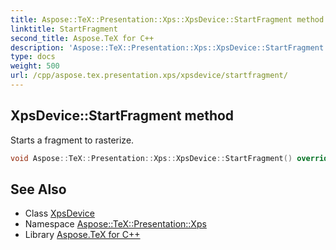 ```yaml
---
title: Aspose::TeX::Presentation::Xps::XpsDevice::StartFragment method
linktitle: StartFragment
second_title: Aspose.TeX for C++
description: 'Aspose::TeX::Presentation::Xps::XpsDevice::StartFragment method. Starts a fragment to rasterize in C++.'
type: docs
weight: 500
url: /cpp/aspose.tex.presentation.xps/xpsdevice/startfragment/
---
```

## XpsDevice::StartFragment method


Starts a fragment to rasterize.

```cpp
void Aspose::TeX::Presentation::Xps::XpsDevice::StartFragment() override
```

## See Also

* Class [XpsDevice](../)
* Namespace [Aspose::TeX::Presentation::Xps](../../)
* Library [Aspose.TeX for C++](../../../)
